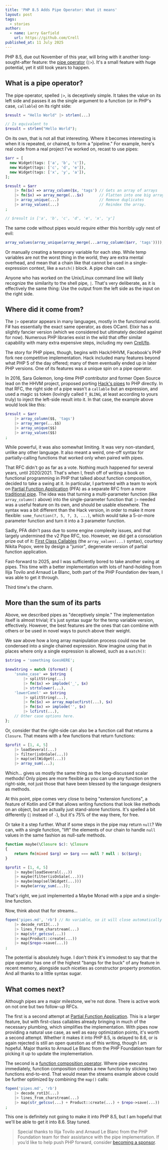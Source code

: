 ```yaml
---
title: 'PHP 8.5 Adds Pipe Operator: What it means'
layout: post
tags:
  - stories
author:
  - name: Larry Garfield
    url: https://github.com/Crell
published_at: 11 July 2025
---
```


PHP 8.5, due out November of this year, will bring with it another long-sought-after feature: the [pipe operator](https://wiki.php.net/rfc/pipe-operator-v3) (`|>`).  It's a small feature with huge potential, yet it still took years to happen.

## What is a pipe operator?

The pipe operator, spelled `|>`, is deceptively simple.  It takes the value on its left side and passes it as the single argument to a function (or in PHP's case, `callable`) on its right side:

```php
$result = "Hello World" |> strlen(...)

// Is equivalent to
$result = strlen("Hello World");
```

On its own, that is not all that interesting.  Where it becomes interesting is when it is repeated, or chained, to form a "pipeline."  For example, here's real code from a real project I've worked on, recast to use pipes:

```php
$arr = [
  new Widget(tags: ['a', 'b', 'c']),
  new Widget(tags: ['c', 'd', 'e']),
  new Widget(tags: ['x', 'y', 'a']),
];

$result = $arr
    |> fn($x) => array_column($x, 'tags') // Gets an array of arrays
    |> fn($x) => array_merge(...$x)       // Flatten into one big array
    |> array_unique(...)                  // Remove duplicates
    |> array_values(...)                  // Reindex the array.
;

// $result is ['a', 'b', 'c', 'd', 'e', 'x', 'y']
```

The same code without pipes would require either this horribly ugly nest of evil:

```php
array_values(array_unique(array_merge(...array_column($arr, 'tags'))));
```

Or manually creating a temporary variable for each step.  While temp variables are not the worst thing in the world, they are extra mental overhead, and mean that a chain like that cannot be used in a single-expression context, like a `match()` block.  A pipe chain can.

Anyone who has worked on the Unix/Linux command line will likely recognize the similarity to the shell pipe, `|`.  That's very deliberate, as it is effectively the same thing: Use the output from the left side as the input on the right side.

## Where did it come from?

The `|>` operator appears in many languages, mostly in the functional world.  F# has essentially the exact same operator, as does OCaml.  Elixir has a slightly fancier version (which we considered but ultimately decided against for now).  Numerous PHP libraries exist in the wild that offer similar capability with many extra expensive steps, including my own [Crell/fp](https://github.com/Crell/fp/).

The story for PHP pipes, though, begins with Hack/HHVM, Facebook's PHP fork nee competitive implementation.  Hack included many features beyond what PHP 5 of the day offered; many of them eventually ended up in later PHP versions.  One of its features was a unique spin on a pipe operator.

In 2016, Sara Golemon, long-time PHP contributor and former Open Source lead on the HHVM project, proposed porting [Hack's pipes](https://wiki.php.net/rfc/pipe-operator) to PHP directly.  In that RFC, the right side of a pipe wasn't a `callable` but an expression, and used a magic `$$` token (lovingly called `T_BLING`, at least according to yours truly) to inject the left-side result into it.  In that case, the example above would look like this:

```php
$result = $arr
    |> array_column($$, 'tags')
    |> array_merge(...$$)
    |> array_unique($$)
    |> array_values($$)
;
```

While powerful, it was also somewhat limiting.  It was very non-standard, unlike any other language.  It also meant a weird, one-off syntax for partially-calling functions that worked only when paired with pipes.

That RFC didn't go as far as a vote.  Nothing much happened for several years, until 2020/2021.  That's when I, fresh off of writing a book on functional programming in PHP that talked about function composition, decided to take a swing at it.  In particular, I partnered with a team to work on [Partial Function Application](https://wiki.php.net/rfc/partial_function_application) (PFA) as a separate RFC from a more [traditional pipe](https://wiki.php.net/rfc/pipe-operator-v2).  The idea was that turning a multi-parameter function (like `array_column()` above) into the single-parameter function that `|>` needed was a useful feature on its own, and should be usable elsewhere.  The syntax was a bit different than the Hack version, in order to make it more flexible: `some_function(?, 5, ?, 3, ...)`, which would take a 5-or-more parameter function and turn it into a 3 parameter function.

Sadly, PFA didn't pass due to some engine complexity issues, and that largely undermined the v2 Pipe RFC, too.  However, we did get a consolation prize out of it: [First Class Callables](https://wiki.php.net/rfc/first_class_callable_syntax) (the `array_values(...)` syntax), courtesy Nikita Popov, were by design a "junior", degenerate version of partial function application.

Fast-forward to 2025, and I was sufficiently bored to take another swing at pipes.  This time with a better implementation with lots of hand-holding from Ilija Tovilo and Arnaud Le Blanc, both part of the PHP Foundation dev team, I was able to get it through.

Third time's the charm.

## More than the sum of its parts

Above, we described pipes as "deceptively simple."  The implementation itself is almost trivial; it's just syntax sugar for the temp variable version, effectively.  However, the best features are the ones that can combine with others or be used in novel ways to punch above their weight.

We saw above how a long array manipulation process could now be condensed into a single chained expression.  Now imagine using that in places where only a single expression is allowed, such as a `match()`:

```php
$string = 'something GoesHERE';

$newString = match ($format) {
    'snake_case' => $string
        |> splitString(...)
        |> fn($x) => implode('_', $x)
        |> strtolower(...),
    'lowerCamel' => $string
        |> splitString(...),
        |> fn($x) => array_map(ucfirst(...), $x)
        |> fn($x) => implode('', $x)
        |> lcfirst(...),
    // Other case options here.
};
```

Or, consider that the right-side can also be a function call that returns a `Closure`.  That means with a few functions that return functions:

```php
$profit = [1, 4, 5] 
    |> loadSeveral(...)
    |> filter(isOnSale(...))
    |> map(sellWidget(...))
    |> array_sum(...);
```

Which... gives us mostly the same thing as the long-discussed scalar methods!  Only pipes are more flexible as you can use any function on the right-side, not just those that have been blessed by the language designers as methods.

At this point, pipe comes very close to being "extension functions", a feature of Kotlin and C# that allows writing functions that look like methods on an object, but are actually just stand-alone functions.  It's spelled a bit differently (`|` instead of `-`), but it's 75% of the way there, for free.

Or take it a step further.  What if some steps in the pipe may return `null`?  We can, with a single function, "lift" the elements of our chain to handle `null` values in the same fashion as null-safe methods.

```php
function maybe(\Closure $c): \Closure
{
	return fn(mixed $arg) => $arg === null ? null : $c($arg);
}

$profit = [1, 4, 5] 
    |> maybe(loadSeveral(...))
    |> maybe(filter(isOnSale(...)))
    |> maybe(map(sellWidget(...)))
    |> maybe(array_sum(...));
```

That's right, we just implemented a Maybe Monad with a pipe and a single-line function.

Now, think about that for streams...

```php
fopen('pipes.md', 'rb') // No variable, so it will close automatically when GCed.
    |> decode_rot13(...)
    |> lines_from_charstream(...)
    |> map(str_getcsv(...))
    |> map(Product::create(...))
    |> map($repo->save(...))
;
```

The potential is absolutely huge.  I don't think it's immodest to say that the pipe operator has one of the highest "bangs for the buck" of any feature in recent memory, alongside such niceties as constructor property promotion.  And all thanks to a little syntax sugar.

## What comes next?

Although pipes are a major milestone, we're not done.  There is active work on not one but two follow-up RFCs.

The first is a second attempt at [Partial Function Application](https://wiki.php.net/rfc/partial_function_application_v2).  This is a larger feature, but with first-class callables already bringing in much of the necessary plumbing, which simplifies the implementation.  With pipes now providing a natural use case, as well as easy optimization points, it's worth a second attempt.  Whether it makes it into PHP 8.5, is delayed to 8.6, or is again rejected is still an open question as of this writing, though I am hopeful.  Major thanks to Arnaud Le Blanc from the PHP Foundation team for picking it up to update the implementation.

The second is a [function composition operator](https://wiki.php.net/rfc/function-composition).  Where pipe executes immediately, function composition creates a new function by sticking two functions end-to-end.  That would mean the streams example above could be further optimized by combining the `map()` calls:

```php
fopen('pipes.md', 'rb')
    |> decode_rot13(...)
    |> lines_from_charstream(...)
    |> map(str_getcsv(...) + Product::create(...) + $repo->save(...))
;
```

This one is definitely not going to make it into PHP 8.5, but I am hopeful that we'll be able to get it into 8.6.  Stay tuned.

> Special thanks to Ilija Tovilo and Arnaud Le Blanc from the PHP Foundation team for their assistance with the pipe implementation.  If you’d like to help push PHP forward, consider [becoming a sponsor](https://thephp.foundation/sponsor/).
